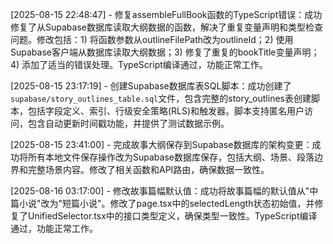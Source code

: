 
[2025-08-15 22:48:47] - 修复assembleFullBook函数的TypeScript错误：成功修复了从Supabase数据库读取大纲数据的函数，解决了重复变量声明和类型检查问题。修改包括：1) 将函数参数从outlineFilePath改为outlineId；2) 使用Supabase客户端从数据库读取大纲数据；3) 修复了重复的bookTitle变量声明；4) 添加了适当的错误处理。TypeScript编译通过，功能正常工作。

[2025-08-15 23:17:19] - 创建Supabase数据库表SQL脚本：成功创建了`supabase/story_outlines_table.sql`文件，包含完整的story_outlines表创建脚本，包括字段定义、索引、行级安全策略(RLS)和触发器。脚本支持匿名用户访问，包含自动更新时间戳功能，并提供了测试数据示例。

[2025-08-15 23:41:00] - 完成故事大纲保存到Supabase数据库的架构变更：成功将所有本地文件保存操作改为Supabase数据库保存，包括大纲、场景、段落边界和完整场景内容。修改了相关函数和API路由，确保数据一致性。

[2025-08-16 03:17:00] - 修改故事篇幅默认值：成功将故事篇幅的默认值从"中篇小说"改为"短篇小说"。修改了page.tsx中的selectedLength状态初始值，并修复了UnifiedSelector.tsx中的接口类型定义，确保类型一致性。TypeScript编译通过，功能正常工作。